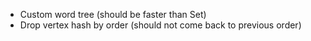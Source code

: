 - Custom word tree (should be faster than Set)
- Drop vertex hash by order (should not come back to previous order)
